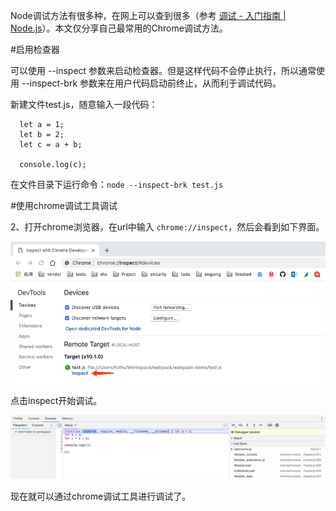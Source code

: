 Node调试方法有很多种，在网上可以查到很多（参考 [调试 - 入门指南 | Node.js](https://nodejs.org/zh-cn/docs/guides/debugging-getting-started/)）。本文仅分享自己最常用的Chrome调试方法。

#启用检查器

可以使用 --inspect 参数来启动检查器。但是这样代码不会停止执行，所以通常使用 --inspect-brk 参数来在用户代码启动前终止，从而利于调试代码。

新建文件test.js，随意输入一段代码：

```
  let a = 1;
  let b = 2;
  let c = a + b;

  console.log(c);
```

在文件目录下运行命令：`node --inspect-brk test.js`

#使用chrome调试工具调试

2、打开chrome浏览器，在url中输入 `chrome://inspect`，然后会看到如下界面。

![img](img.png)

点击inspect开始调试。

![img2](img2.png)

现在就可以通过chrome调试工具进行调试了。
